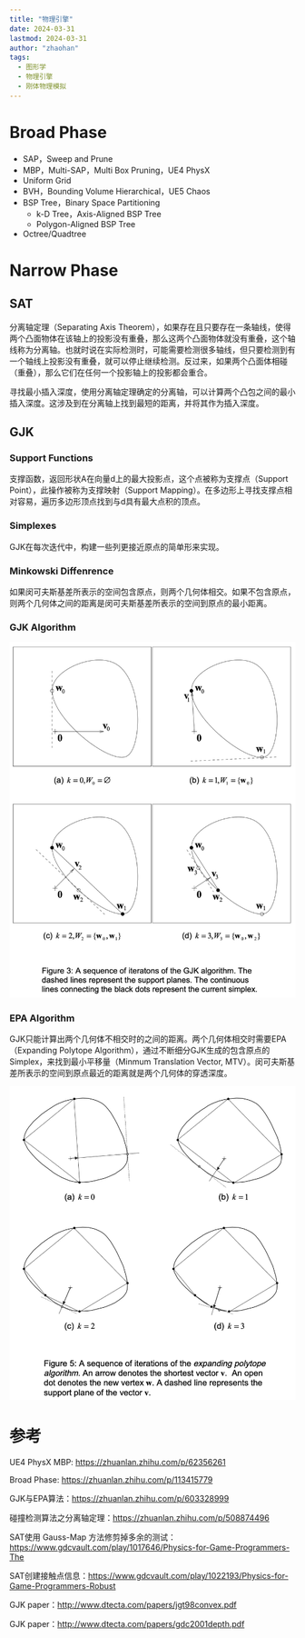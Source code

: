 ```yaml
---
title: "物理引擎"
date: 2024-03-31
lastmod: 2024-03-31
author: "zhaohan"
tags:
  - 图形学
  - 物理引擎
  - 刚体物理模拟
---
```


# Broad Phase

- SAP，Sweep and Prune
- MBP，Multi-SAP，Multi Box Pruning，UE4 PhysX
- Uniform Grid
- BVH，Bounding Volume Hierarchical，UE5 Chaos
- BSP Tree，Binary Space Partitioning
  - k-D Tree，Axis-Aligned BSP Tree
  - Polygon-Aligned BSP Tree
- Octree/Quadtree


# Narrow Phase

## SAT

分离轴定理（Separating Axis Theorem），如果存在且只要存在一条轴线，使得两个凸面物体在该轴上的投影没有重叠，那么这两个凸面物体就没有重叠，这个轴线称为分离轴。也就时说在实际检测时，可能需要检测很多轴线，但只要检测到有一个轴线上投影没有重叠，就可以停止继续检测。反过来，如果两个凸面体相碰（重叠），那么它们在任何一个投影轴上的投影都会重合。

寻找最小插入深度，使用分离轴定理确定的分离轴，可以计算两个凸包之间的最小插入深度。这涉及到在分离轴上找到最短的距离，并将其作为插入深度。

## GJK

### Support Functions

支撑函数，返回形状A在向量d上的最大投影点，这个点被称为支撑点（Support Point），此操作被称为支撑映射（Support Mapping）。在多边形上寻找支撑点相对容易，遍历多边形顶点找到与d具有最大点积的顶点。

### Simplexes

GJK在每次迭代中，构建一些列更接近原点的简单形来实现。

### Minkowski Diffenrence

如果闵可夫斯基差所表示的空间包含原点，则两个几何体相交。如果不包含原点，则两个几何体之间的距离是闵可夫斯基差所表示的空间到原点的最小距离。

### GJK Algorithm

![](/content/posts/tech/graphics/pic/GJK-Algorithm.png)

### EPA Algorithm

GJK只能计算出两个几何体不相交时的之间的距离。两个几何体相交时需要EPA（Expanding Polytope Algorithm），通过不断细分GJK生成的包含原点的Simplex，来找到最小平移量（Minmum Translation Vector, MTV）。闵可夫斯基差所表示的空间到原点最近的距离就是两个几何体的穿透深度。

![](/content/posts/tech/graphics/pic/EPA-Algorithm.png)


# 参考

UE4 PhysX MBP: https://zhuanlan.zhihu.com/p/62356261

Broad Phase: https://zhuanlan.zhihu.com/p/113415779

GJK与EPA算法：https://zhuanlan.zhihu.com/p/603328999

碰撞检测算法之分离轴定理：https://zhuanlan.zhihu.com/p/508874496

SAT使用 Gauss-Map 方法修剪掉多余的测试：https://www.gdcvault.com/play/1017646/Physics-for-Game-Programmers-The

SAT创建接触点信息：https://www.gdcvault.com/play/1022193/Physics-for-Game-Programmers-Robust

GJK paper：http://www.dtecta.com/papers/jgt98convex.pdf

GJK paper：http://www.dtecta.com/papers/gdc2001depth.pdf

